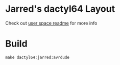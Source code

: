 # Jarred's dactyl64 Layout

Check out [user space readme](../../../../users/jarred/readme.md) for more info

# Build

```
make dactyl64:jarred:avrdude
```
